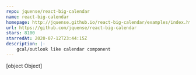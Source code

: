 ```yaml
---
repo: jquense/react-big-calendar
name: react-big-calendar
homepage: http://jquense.github.io/react-big-calendar/examples/index.html
url: https://github.com/jquense/react-big-calendar
stars: 8100
starredAt: 2020-07-12T23:44:15Z
description: |-
    gcal/outlook like calendar component
---
```


[object Object]
